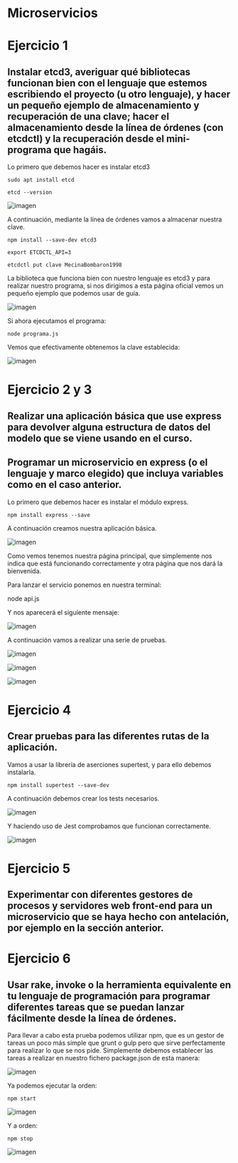# Microservicios

# Ejercicio 1
## Instalar etcd3, averiguar qué bibliotecas funcionan bien con el lenguaje que estemos escribiendo el proyecto (u otro lenguaje), y hacer un pequeño ejemplo de almacenamiento y recuperación de una clave; hacer el almacenamiento desde la línea de órdenes (con etcdctl) y la recuperación desde el mini-programa que hagáis.

Lo primero que debemos hacer es instalar etcd3

`sudo apt install etcd`

`etcd --version`

![imagen](https://github.com/josemip98/EjerciciosIV/blob/master/Tema%20microservicios/Images/etcd-version.png)

A continuación, mediante la línea de órdenes vamos a almacenar nuestra clave.

`npm install --save-dev etcd3`

`export ETCDCTL_API=3`

`etcdctl put clave MecinaBombaron1998`

La biblioteca que funciona bien con nuestro lenguaje es etcd3 y para realizar nuestro programa, si nos dirigimos a esta página oficial vemos un pequeño ejemplo que podemos usar de guía.

![imagen](https://github.com/josemip98/EjerciciosIV/blob/master/Tema%20microservicios/Images/programa.png)

Si ahora ejecutamos el programa:

`node programa.js`

Vemos que efectivamente obtenemos la clave establecida:

![imagen](https://github.com/josemip98/EjerciciosIV/blob/master/Tema%20microservicios/Images/resultadoPrograma.png)

# Ejercicio 2 y 3
## Realizar una aplicación básica que use express para devolver alguna estructura de datos del modelo que se viene usando en el curso.

## Programar un microservicio en express (o el lenguaje y marco elegido) que incluya variables como en el caso anterior.

Lo primero que debemos hacer es instalar el módulo express.

`npm install express --save`

A continuación creamos nuestra aplicación básica.

![imagen](https://github.com/josemip98/EjerciciosIV/blob/master/Tema%20microservicios/Images/api.png)

Como vemos tenemos nuestra página principal, que simplemente nos indica que está funcionando correctamente y otra página que nos dará la bienvenida.

Para lanzar el servicio ponemos en nuestra terminal:

node api.js

Y nos aparecerá el siguiente mensaje:

![imagen](https://github.com/josemip98/EjerciciosIV/blob/master/Tema%20microservicios/Images/nodeApi.png)

A continuación vamos a realizar una serie de pruebas.

![imagen](https://github.com/josemip98/EjerciciosIV/blob/master/Tema%20microservicios/Images/resultadoApi1.png)

![imagen](https://github.com/josemip98/EjerciciosIV/blob/master/Tema%20microservicios/Images/resultadoApi2.png)

![imagen](https://github.com/josemip98/EjerciciosIV/blob/master/Tema%20microservicios/Images/resultadoApi3.png)

# Ejercicio 4
## Crear pruebas para las diferentes rutas de la aplicación.

Vamos a usar la librería de aserciones supertest, y para ello debemos instalarla.

`npm install supertest --save-dev`

A continuación debemos crear los tests necesarios.

![imagen](https://github.com/josemip98/EjerciciosIV/blob/master/Tema%20microservicios/Images/test.png)

Y haciendo uso de Jest comprobamos que funcionan correctamente.

![imagen](https://github.com/josemip98/EjerciciosIV/blob/master/Tema%20microservicios/Images/resultadoTest.png)

# Ejercicio 5
## Experimentar con diferentes gestores de procesos y servidores web front-end para un microservicio que se haya hecho con antelación, por ejemplo en la sección anterior.

# Ejercicio 6
## Usar rake, invoke o la herramienta equivalente en tu lenguaje de programación para programar diferentes tareas que se puedan lanzar fácilmente desde la línea de órdenes.

Para llevar a cabo esta prueba podemos utilizar npm, que es un gestor de tareas un poco más simple que grunt o gulp pero que sirve perfectamente para realizar lo que se nos pide. Simplemente debemos establecer las tareas a realizar en nuestro fichero package.json de esta manera:

![imagen](https://github.com/josemip98/EjerciciosIV/blob/master/Tema%20microservicios/Images/package.png)

Ya podemos ejecutar la orden:

`npm start`

![imagen](https://github.com/josemip98/EjerciciosIV/blob/master/Tema%20microservicios/Images/npmStart.png)

Y a orden:

`npm stop`

![imagen](https://github.com/josemip98/EjerciciosIV/blob/master/Tema%20microservicios/Images/npmStop.png)
